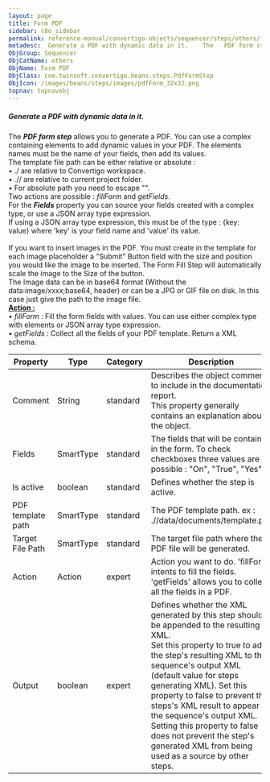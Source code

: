 ```yaml
---
layout: page
title: Form PDF
sidebar: c8o_sidebar
permalink: reference-manual/convertigo-objects/sequencer/steps/others/form-pdf/
metadesc:  Generate a PDF with dynamic data in it.    The   PDF form step   allows you to generate a PDF. You can use a complex containing elements to add dynam
ObjGroup: Sequencer
ObjCatName: others
ObjName: Form PDF
ObjClass: com.twinsoft.convertigo.beans.steps.PdfFormStep
ObjIcon: /images/beans/steps/images/pdfForm_32x32.png
topnav: topnavobj
---
```

##### <i>Generate a PDF with dynamic data in it.</i> 

The <i><b>PDF form step</b></i> allows you to generate a PDF. You can use a complex containing elements to add dynamic values in your PDF. The elements names must be the name of your fields, then add its values. <br/>The template file path can be either relative or absolute : <br/> • ./ are relative to Convertigo workspace. <br/> • .// are relative to current project folder. <br/> •  For absolute path you need to escape "\". <br/>  Two actions are possible : <i>fillForm</i> and <i>getFields</i>. <br/> For the <b><i>Fields</i></b> property you can source your fields created with a complex type, or use a JSON array type expression. <br/> If using a JSON array type expression, this must be of the type : {key: value} where 'key' is your field name and 'value' its value. <br/><br />If you want to insert images in the PDF. You must create in the template for each image placeholder a "Submit" Button field with the size and position you would like the image to be inserted. The Form Fill Step will automatically scale the image to the Size of the button.<br /> The Image data can be in base64 format (Without the data:image/xxxx;base64, header) or can be a JPG or GIF file on disk. In this case just give the path to the image file.  <br /><u><b>Action :</b></u> <br/> • <i>fillForm :</i> Fill the form fields with values. You can use either complex type with elements or JSON array type expression. <br/> • <i>getFields :</i> Collect all the fields of your PDF template. Return a XML schema.

Property | Type | Category | Description
--- | --- | --- | ---
Comment | String | standard | Describes the object comment to include in the documentation report.<br/>This property generally contains an explanation about the object.
Fields | SmartType | standard | The fields that will be contained in the form. To check checkboxes three values are possible : "On", "True", "Yes".
Is active | boolean | standard | Defines whether the step is active.
PDF template path | SmartType | standard | The PDF template path. ex : .//data/documents/template.pdf
Target File Path | SmartType | standard | The target file path where the PDF file will be generated.
Action | Action | expert | Action you want to do. 'fillForm' intents to fill the fields. 'getFields' allows you to collect all the fields in a PDF.
Output | boolean | expert | Defines whether the XML generated by this step should be appended to the resulting XML.<br/>Set this property to <span class="computer">true</span> to add the step's resulting XML to the sequence's output XML (default value for steps generating XML). Set this property to <span class="computer">false</span> to prevent the steps's XML result to appear in the sequence's output XML.<br/>Setting this property to <span class="computer">false</span> does not prevent the step's generated XML from being used as a source by other steps.
